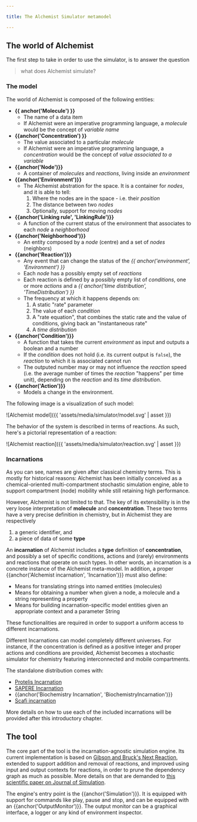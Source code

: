 ```yaml
---

title: The Alchemist Simulator metamodel

---
```


## The world of Alchemist

The first step to take in order to use the simulator, is to answer the question

> what does Alchemist simulate?

### The model

The world of Alchemist is composed of the following entities:

* **{{ anchor('Molecule') }}**
  * The name of a data item
  * If Alchemist were an imperative programming language, a *molecule* would be the concept of *variable name*
* **{{anchor('Concentration') }}**
  * The value associated to a particular *molecule*
  * If Alchemist were an imperative programming language, a *concentration* would be the concept of *value associated to a variable*
* **{{anchor('Node')}}**
  * A container of *molecules* and *reactions*, living inside an *environment*
* **{{anchor('Environment')}}**
  * The Alchemist abstration for the space. It is a container for *nodes*, and it is able to tell:
    1. Where the nodes are in the space - i.e. their *position*
    2. The distance between two *nodes*
    3. Optionally, support for moving *nodes*
* **{{anchor('Linking rule', 'LinkingRule')}}**
  * A function of the current status of the environment that associates to each *node* a *neighborhood*
* **{{anchor('Neighborhood')}}**
  * An entity composed by a *node* (centre) and a set of *nodes* (neighbors)
* **{{anchor('Reaction')}}**
  * Any event that can change the status of the *{{ anchor('environment', 'Environment') }}*
  * Each *node* has a possibly empty set of *reactions*
  * Each reaction is defined by a possibly empty list of *conditions*, one or more *actions* and a *{{ anchor('time distribution', 'TimeDistribution') }}*
  * The frequency at which it happens depends on:
    1. A static "rate" parameter
    2. The value of each *condition*
    3. A "rate equation", that combines the static rate and the value of conditions, giving back an "instantaneous rate"
    4. A *time distribution*
* **{{anchor('Condition')}}**
  * A function that takes the current *environment* as input and outputs a boolean and a number
  * If the *condition* does not hold (i.e. its current output is ``false``), the *reaction* to which it is associated cannot run
  * The outputed number may or may not influence the *reaction* speed (i.e. the average number of times the *reaction* "happens" per time unit), depending on the *reaction* and its *time distribution*.
* **{{anchor('Action')}}**
  * Models a change in the environment.

The following image is a visualization of such model:

![Alchemist model]({{ 'assets/media/simulator/model.svg' | asset }})

The behavior of the system is described in terms of reactions. As such, here's a pictorial representation of a reaction:

![Alchemist reaction]({{ 'assets/media/simulator/reaction.svg' | asset }})


### Incarnations

As you can see, names are given after classical chemistry terms.
This is mostly for historical reasons: Alchemist has been initially conceived as a chemical-oriented multi-compartment
stochastic simulation engine, able to support compartment (node) mobility while still retaining high performance.

However, Alchemist is not limited to that. The key of its extensibility is in the very loose interpretation of
**molecule** and **concentration**. These two terms have a very precise definition in chemistry, but in Alchemist they
are respectively

1. a generic identifier, and
2. a piece of data of some **type**

An **incarnation** of Alchemist includes a **type** definition of **concentration**,
and possibly a set of specific conditions, actions and (rarely) environments and reactions that operate on such types.
In other words, an incarnation is a concrete instance of the Alchemist meta-model.
In addition, a proper {{anchor('Alchemist incarnation', 'Incarnation')}} must also define:

* Means for translating strings into named entities (molecules)
* Means for obtaining a number when given a node, a molecule and a string representing a property
* Means for building incarnation-specific model entities given an appropriate context and a parameter String

These functionalities are required in order to support a uniform access to different incarnations.

Different Incarnations can model completely different universes.
For instance, if the concentration is defined as a positive integer and proper actions and conditions are provided,
Alchemist becomes a stochastic simulator for chemistry featuring interconnected and mobile compartments.

The standalone distribution comes with:

* [Protelis Incarnation](http://protelis.org)
* [SAPERE Incarnation](http://dx.doi.org/10.1016/j.pmcj.2014.12.002)
* {{anchor('Biochemistry Incarnation', 'BiochemistryIncarnation')}}
* [Scafi incarnation](https://scafi.github.io/)


More details on how to use each of the included incarnations will be provided after this introductory chapter.

## The tool

The core part of the tool is the incarnation-agnostic simulation engine.
Its current implementation is based on [Gibson and Bruck's Next Reaction](http://dx.doi.org/10.1021/jp993732q),
extended to support addition and removal of reactions, and improved using input and output contexts for reactions,
in order to prune the dependency graph as much as possible.
More details on that are demanded to [this scientific paper on Journal of Simulation](http://dx.doi.org/10.1057/jos.2012.27).

The engine's entry point is the {{anchor('Simulation')}}.
It is equipped with support for commands like play, pause and stop, and can be equipped with an {{anchor('OutputMonitor')}}.
The output monitor can be a graphical interface, a logger or any kind of environment inspector.

